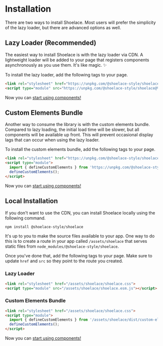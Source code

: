 # Installation

There are two ways to install Shoelace. Most users will prefer the simplicity of the lazy loader, but there are advanced options as well.

## Lazy Loader (Recommended)

The easiest way to install Shoelace is with the lazy loader via CDN. A lightweight loader will be added to your page that registers components asynchronously as you use them. It's like magic. ✨

To install the lazy loader, add the following tags to your page.

```html
<link rel="stylesheet" href="https://unpkg.com/@shoelace-style/shoelace@%VERSION%/dist/shoelace/shoelace.css">
<script type="module" src="https://unpkg.com/@shoelace-style/shoelace@%VERSION%/dist/shoelace/shoelace.esm.js"></script>
```

Now you can [start using components!](/getting-started/usage.md)

## Custom Elements Bundle

Another way to consume the library is with the custom elements bundle. Compared to lazy loading, the initial load time will be slower, but all components will be available up front. This will prevent occasional display lags that can occur when using the lazy loader.

To install the custom elements bundle, add the following tags to your page.

```html
<link rel="stylesheet" href="https://unpkg.com/@shoelace-style/shoelace@%VERSION%/dist/shoelace/shoelace.css">
<script type="module">
  import { defineCustomElements } from 'https://unpkg.com/@shoelace-style/shoelace@%VERSION%/dist/custom-elements/index.mjs';
  defineCustomElements();
</script>
```

Now you can [start using components!](/getting-started/usage.md)

## Local Installation

If you don't want to use the CDN, you can install Shoelace locally using the following command. 

```sh
npm install @shoelace-style/shoelace
```

It's up to you to make the source files available to your app. One way to do this is to create a route in your app called `/assets/shoelace` that serves static files from `node_modules/@shoelace-style/shoelace`. 

Once you've done that, add the following tags to your page. Make sure to update `href` and `src` so they point to the route you created.

### Lazy Loader

```html
<link rel="stylesheet" href="/assets/shoelace/shoelace.css">
<script type="module" src="/assets/shoelace/shoelace.esm.js"></script>
```

### Custom Elements Bundle

```html
<link rel="stylesheet" href="/assets/shoelace/shoelace.css">
<script type="module">
  import { defineCustomElements } from '/assets/shoelace/dist/custom-elements/index.mjs';
  defineCustomElements();
</script>
```

Now you can [start using components!](/getting-started/usage.md)
